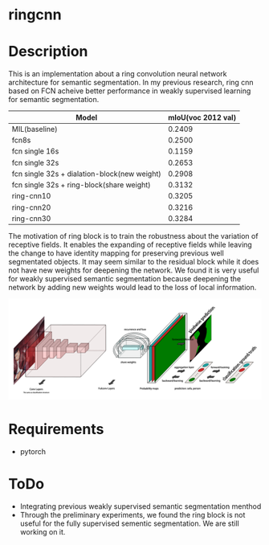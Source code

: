 # ringcnn
# Description
This is an implementation about a ring convolution neural network architecture for semantic segmentation.
In my previous research, ring cnn based on FCN acheive better performance in weakly supervised learning for semantic segmentation.

Model | mIoU(voc 2012 val)
------------ | -------------
MIL(baseline)| 0.2409
fcn8s | 0.2500
fcn single 16s | 0.1159
fcn single 32s | 0.2653
fcn single 32s + dialation-block(new weight) | 0.2908
fcn single 32s + ring-block(share weight) | 0.3132
ring-cnn10 | 0.3205
ring-cnn20 | 0.3216
ring-cnn30 | 0.3284

The motivation of ring block is to train the robustness about the variation of receptive fields. 
It enables the expanding of receptive fields while leaving the change to have identity mapping for preserving previous well segmentated objects.
It may seem similar to the residual block while it does not have new weights for deepening the network.
We found it is very useful for weakly supervised semantic segmentation because deepening the network by adding new weights would lead to the loss of local information.


<img src='images/ring-cnn-structure.png'/>


# Requirements
* pytorch 

# ToDo

* Integrating previous weakly supervised semantic segmentation menthod
* Through the preliminary experiments, we found the ring block is not useful for the fully supervised sementic segmentation. We are still working on it.
